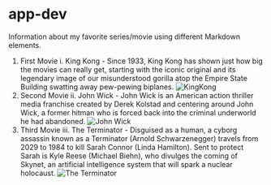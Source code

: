 # app-dev
Information about my favorite series/movie using different Markdown elements.

1. First Movie
      i. King Kong
            - Since 1933, King Kong has shown just how big the movies can really get, starting with the iconic original and its legendary image of our misunderstood gorilla atop the Empire State Building swatting away pew-pewing biplanes.
            ![KingKong](https://user-images.githubusercontent.com/102405983/205893809-1f4cce44-4d72-40ae-a2ce-be0d768c52ee.jpg)
2. Second Movie
      ii. John Wick
              - John Wick is an American action thriller media franchise created by Derek Kolstad and centering around John Wick, a former hitman who is forced back into the criminal underworld he had abandoned.
              ![John Wick](https://user-images.githubusercontent.com/102405983/205893967-5fdb9630-f7c8-4b7c-90c7-36ef3e4c9ab4.jpg)
3. Third Movie
      iii. The Terminator
              - Disguised as a human, a cyborg assassin known as a Terminator (Arnold Schwarzenegger) travels from 2029 to 1984 to kill Sarah Connor (Linda Hamilton). Sent to protect Sarah is Kyle Reese (Michael Biehn), who divulges the coming of Skynet, an artificial intelligence system that will spark a nuclear holocaust.
              ![The Terminator](https://user-images.githubusercontent.com/102405983/205894043-b4c53bb3-10bd-4853-b000-d1d899b461df.jpg)
